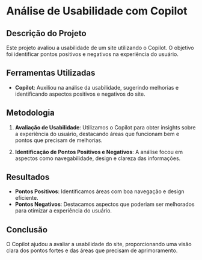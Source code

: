 # Análise de Usabilidade com Copilot
 
## Descrição do Projeto

Este projeto avaliou a usabilidade de um site utilizando o Copilot. O objetivo foi identificar pontos positivos e negativos na experiência do usuário. 
 
## Ferramentas Utilizadas
 
- **Copilot**: Auxiliou na análise da usabilidade, sugerindo melhorias e identificando aspectos positivos e negativos do site.

## Metodologia

1. **Avaliação de Usabilidade**: Utilizamos o Copilot para obter insights sobre a experiência do usuário, destacando áreas que funcionam bem e pontos que precisam de melhorias.

2. **Identificação de Pontos Positivos e Negativos**: A análise focou em aspectos como navegabilidade, design e clareza das informações.

## Resultados

- **Pontos Positivos**: Identificamos áreas com boa navegação e design eficiente.
- **Pontos Negativos**: Destacamos aspectos que poderiam ser melhorados para otimizar a experiência do usuário.

## Conclusão

O Copilot ajudou a avaliar a usabilidade do site, proporcionando uma visão clara dos pontos fortes e das áreas que precisam de aprimoramento.
